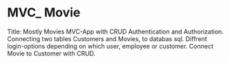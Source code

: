 # MVC_ Movie
Title: Mostly Movies
MVC-App with CRUD Authentication and Authorization. 
Connecting two tables Customers and Movies, to databas sql.
Diffrent login-options depending on which user, employee or customer.
Connect Movie to Customer with CRUD.
